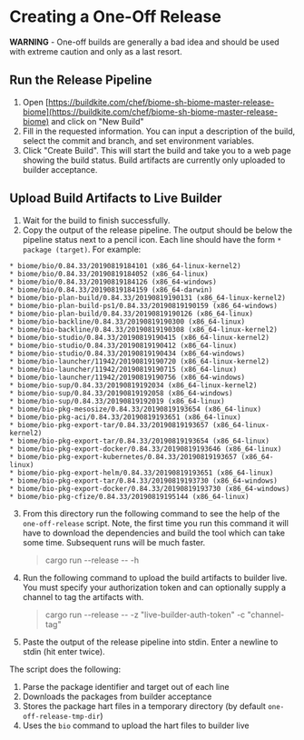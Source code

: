 # Creating a One-Off Release

**WARNING** - One-off builds are generally a bad idea and should be used with extreme caution and only as a last resort.

## Run the Release Pipeline

1. Open [https://buildkite.com/chef/biome-sh-biome-master-release-biome](https://buildkite.com/chef/biome-sh-biome-master-release-biome) and click on "New Build"
2. Fill in the requested information. You can input a description of the build, select the commit and branch, and set environment variables.
3. Click "Create Build". This will start the build and take you to a web page showing the build status. Build artifacts are currently only uploaded to builder acceptance.

## Upload Build Artifacts to Live Builder

1. Wait for the build to finish successfully.
2. Copy the output of the release pipeline. The output should be below the pipeline status next to a pencil icon. Each line should have the form `* package (target)`. For example: 

``` text
* biome/bio/0.84.33/20190819184101 (x86_64-linux-kernel2)
* biome/bio/0.84.33/20190819184052 (x86_64-linux)
* biome/bio/0.84.33/20190819184126 (x86_64-windows)
* biome/bio/0.84.33/20190819184159 (x86_64-darwin)
* biome/bio-plan-build/0.84.33/20190819190131 (x86_64-linux-kernel2)
* biome/bio-plan-build-ps1/0.84.33/20190819190159 (x86_64-windows)
* biome/bio-plan-build/0.84.33/20190819190126 (x86_64-linux)
* biome/bio-backline/0.84.33/20190819190300 (x86_64-linux)
* biome/bio-backline/0.84.33/20190819190308 (x86_64-linux-kernel2)
* biome/bio-studio/0.84.33/20190819190415 (x86_64-linux-kernel2)
* biome/bio-studio/0.84.33/20190819190412 (x86_64-linux)
* biome/bio-studio/0.84.33/20190819190434 (x86_64-windows)
* biome/bio-launcher/11942/20190819190720 (x86_64-linux-kernel2)
* biome/bio-launcher/11942/20190819190715 (x86_64-linux)
* biome/bio-launcher/11942/20190819190756 (x86_64-windows)
* biome/bio-sup/0.84.33/20190819192034 (x86_64-linux-kernel2)
* biome/bio-sup/0.84.33/20190819192058 (x86_64-windows)
* biome/bio-sup/0.84.33/20190819192019 (x86_64-linux)
* biome/bio-pkg-mesosize/0.84.33/20190819193654 (x86_64-linux)
* biome/bio-pkg-aci/0.84.33/20190819193651 (x86_64-linux)
* biome/bio-pkg-export-tar/0.84.33/20190819193657 (x86_64-linux-kernel2)
* biome/bio-pkg-export-tar/0.84.33/20190819193654 (x86_64-linux)
* biome/bio-pkg-export-docker/0.84.33/20190819193646 (x86_64-linux)
* biome/bio-pkg-export-kubernetes/0.84.33/20190819193657 (x86_64-linux)
* biome/bio-pkg-export-helm/0.84.33/20190819193651 (x86_64-linux)
* biome/bio-pkg-export-tar/0.84.33/20190819193730 (x86_64-windows)
* biome/bio-pkg-export-docker/0.84.33/20190819193730 (x86_64-windows)
* biome/bio-pkg-cfize/0.84.33/20190819195144 (x86_64-linux)
```
3. From this directory run the following command to see the help of the `one-off-release` script. Note, the first time you run this command it will have to download the dependencies and build the tool which can take some time. Subsequent runs will be much faster.
    > cargo run --release -- -h
4. Run the following command to upload the build artifacts to builder live. You must specify your authorization token and can optionally supply a channel to tag the artifacts with.
    > cargo run --release -- -z "live-builder-auth-token" -c "channel-tag"
5. Paste the output of the release pipeline into stdin. Enter a newline to stdin (hit enter twice).

The script does the following:
1. Parse the package identifier and target out of each line
2. Downloads the packages from builder acceptance
3. Stores the package hart files in a temporary directory (by default `one-off-release-tmp-dir`)
4. Uses the `bio` command to upload the hart files to builder live
